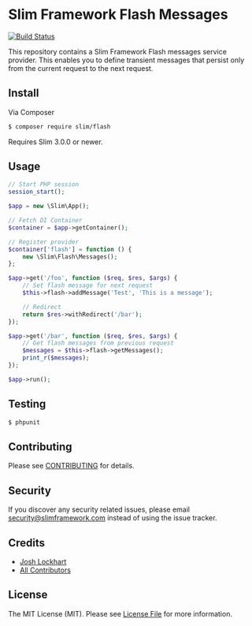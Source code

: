 # Slim Framework Flash Messages

[![Build Status](https://travis-ci.org/slimphp/Slim-Flash.svg?branch=master)](https://travis-ci.org/slimphp/Slim-Flash)

This repository contains a Slim Framework Flash messages service provider. This enables you to define transient messages that persist only from the current request to the next request.

## Install

Via Composer

``` bash
$ composer require slim/flash
```

Requires Slim 3.0.0 or newer.

## Usage

```php
// Start PHP session
session_start();

$app = new \Slim\App();

// Fetch DI Container
$container = $app->getContainer();

// Register provider
$container['flash'] = function () {
    new \Slim\Flash\Messages();
};

$app->get('/foo', function ($req, $res, $args) {
    // Set flash message for next request
    $this->flash->addMessage('Test', 'This is a message');

    // Redirect
    return $res->withRedirect('/bar');
});

$app->get('/bar', function ($req, $res, $args) {
    // Get flash messages from previous request
    $messages = $this->flash->getMessages();
    print_r($messages);
});

$app->run();
```

## Testing

``` bash
$ phpunit
```

## Contributing

Please see [CONTRIBUTING](CONTRIBUTING.md) for details.

## Security

If you discover any security related issues, please email security@slimframework.com instead of using the issue tracker.

## Credits

- [Josh Lockhart](https://github.com/codeguy)
- [All Contributors](../../contributors)

## License

The MIT License (MIT). Please see [License File](LICENSE.md) for more information.
